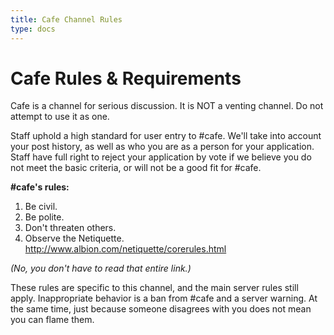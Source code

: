 ```yaml
---
title: Cafe Channel Rules
type: docs
---
```


# Cafe Rules & Requirements

Cafe is a channel for serious discussion. It is NOT a venting channel. Do not attempt to use it as one.

Staff uphold a high standard for user entry to #cafe. We'll take into account your post history, as well as who you are as a person for your application. Staff have full right to reject your application by vote if we believe you do not meet the basic criteria, or will not be a good fit for #cafe.

**#cafe's rules:**

1) Be civil.
2) Be polite.
3) Don't threaten others.
4) Observe the Netiquette. http://www.albion.com/netiquette/corerules.html

*(No, you don't have to read that entire link.)*

These rules are specific to this channel, and the main server rules still apply. Inappropriate behavior is a ban from #cafe and a server warning. At the same time, just because someone disagrees with you does not mean you can flame them.
